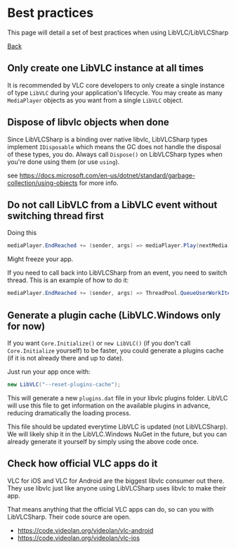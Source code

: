 # Best practices

This page will detail a set of best practices when using LibVLC/LibVLCSharp

[Back](home.md)

## Only create **one** LibVLC instance at all times

It is recommended by VLC core developers to only create a single instance of type `LibVLC` during your application's lifecycle.
You may create as many `MediaPlayer` objects as you want from a single `LibVLC` object.

## Dispose of libvlc objects when done

Since LibVLCSharp is a binding over native libvlc, LibVLCSharp types implement `IDisposable` which means the GC does not handle the disposal of these types, you do. Always call `Dispose()` on LibVLCSharp types when you're done using them (or use `using`).

see https://docs.microsoft.com/en-us/dotnet/standard/garbage-collection/using-objects for more info.

## Do not call LibVLC from a LibVLC event without switching thread first

Doing this
```csharp
mediaPlayer.EndReached += (sender, args) => mediaPlayer.Play(nextMedia);
```

Might freeze your app. 

If you need to call back into LibVLCSharp from an event, you need to switch thread. This is an example of how to do it:

```csharp
mediaPlayer.EndReached += (sender, args) => ThreadPool.QueueUserWorkItem(_ => mediaPlayer.Play(nextMedia);
```

## Generate a plugin cache (LibVLC.Windows only for now)

If you want `Core.Initialize()` or `new LibVLC()` (if you don't call `Core.Initialize` yourself) to be faster, you could generate a plugins cache (if it is not already there and up to date).

Just run your app once with:

```csharp
new LibVLC("--reset-plugins-cache");
```

This will generate a new `plugins.dat` file in your libvlc plugins folder. LibVLC will use this file to get information on the available plugins in advance, reducing dramatically the loading process.

This file should be updated everytime LibVLC is updated (not LibVLCSharp). We will likely ship it in the LibVLC.Windows NuGet in the future, but you can already generate it yourself by simply using the above code once.

## Check how official VLC apps do it

VLC for iOS and VLC for Android are the biggest libvlc consumer out there. They use libvlc just like anyone using LibVLCSharp uses libvlc to make their app.

That means anything that the official VLC apps can do, so can you with LibVLCSharp. Their code source are open.

- https://code.videolan.org/videolan/vlc-android
- https://code.videolan.org/videolan/vlc-ios
